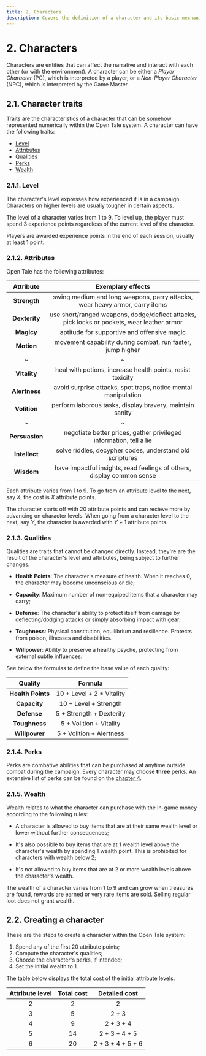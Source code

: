 ```yaml
---
title: 2. Characters
description: Covers the definition of a character and its basic mechanics
---
```


# 2. Characters

Characters are entities that can affect the narrative and interact with each
other (or with the environment). A character can be either a *Player Character*
(PC), which is interpreted by a player, or a *Non-Player Character* (NPC), which
is interpreted by the Game Master.

## 2.1. Character traits

Traits are the characteristics of a character that can be somehow represented
numerically within the Open Tale system. A character can have the following
traits:

* [Level](#211-level)
* [Attributes](#212-attributes)
* [Qualities](#213-qualities)
* [Perks](#214-perks)
* [Wealth](#215-wealth)

### 2.1.1. Level

The character's level expresses how experienced it is in a campaign. Characters
on higher levels are usually tougher in certain aspects.

The level of a character varies from 1 to 9. To level up, the player must spend
3 experience points regardless of the current level of the character.

Players are awarded experience points in the end of each session, usually at
least 1 point.

### 2.1.2. Attributes

Open Tale has the following attributes:

| Attribute | Exemplary effects
|:-:|:-:
| **Strength** | swing medium and long weapons, parry attacks, wear heavy armor, carry items
| **Dexterity** | use short/ranged weapons, dodge/deflect attacks, pick locks or pockets, wear leather armor
| **Magicy** | aptitude for supportive and offensive magic
| **Motion** | movement capability during combat, run faster, jump higher
|~|~
| **Vitality** | heal with potions, increase health points, resist toxicity
| **Alertness** | avoid surprise attacks, spot traps, notice mental manipulation
| **Volition** | perform laborous tasks, display bravery, maintain sanity
|~|~
| **Persuasion** | negotiate better prices, gather privileged information, tell a lie
| **Intellect** | solve riddles, decypher codes, understand old scriptures
| **Wisdom** | have impactful insights, read feelings of others, display common sense

Each attribute varies from 1 to 9. To go from an attribute level to the next,
say *X*, the cost is *X* attribute points.

The character starts off with 20 attribute points and can recieve more by
advancing on character levels. When going from a character level to the next,
say *Y*, the character is awarded with *Y* + 1 attribute points.

### 2.1.3. Qualities

Qualities are traits that cannot be changed directly. Instead, they're are the
result of the character's level and attributes, being subject to further
changes.

* **Health Points**: The character's measure of health. When it reaches 0,
the character may become unconscious or die;

* **Capacity**: Maximum number of non-equiped items that a character may
carry;

* **Defense**: The character's ability to protect itself from damage by
deflecting/dodging attacks or simply absorbing impact with gear;

* **Toughness**: Physical constitution, equilibrium and resilience.
Protects from poison, illnesses and disabilities.

* **Willpower**: Ability to preserve a healthy psyche, protecting from
external subtle influences.

See below the formulas to define the base value of each quality:

| Quality | Formula
|:-:|:-:
| **Health Points** | 10 + Level + 2 * Vitality
| **Capacity** | 10 + Level + Strength
| **Defense** | 5 + Strength + Dexterity
| **Toughness** | 5 + Volition + Vitality
| **Willpower** | 5 + Volition + Alertness

### 2.1.4. Perks

Perks are combative abilities that can be purchased at anytime outside combat
during the campaign. Every character may choose **three** perks. An extensive
list of perks can be found on the [chapter 4](04-perks).

### 2.1.5. Wealth

Wealth relates to what the character can purchase with the in-game money
according to the following rules:

* A character is allowed to buy items that are at their same wealth level or
lower without further consequences;

* It's also possible to buy items that are at 1 wealth level above the
character's wealth by spending 1 wealth point. This is prohibited for characters
with wealth below 2;

* It's not allowed to buy items that are at 2 or more wealth levels above the
character's wealth.

The wealth of a character varies from 1 to 9 and can grow when treasures are
found, rewards are earned or very rare items are sold. Selling regular loot does
not grant wealth.

## 2.2. Creating a character

These are the steps to create a character within the Open Tale system:

1. Spend any of the first 20 attribute points;
2. Compute the character's qualities;
3. Choose the character's perks, if intended;
4. Set the initial wealth to 1.

The table below displays the total cost of the initial attribute levels:

| Attribute level | Total cost | Detailed cost
|:-:|:-:|:-:
| 2 | 2 | 2
| 3 | 5 | 2 + 3
| 4 | 9 | 2 + 3 + 4
| 5 | 14 | 2 + 3 + 4 + 5
| 6 | 20 | 2 + 3 + 4 + 5 + 6
